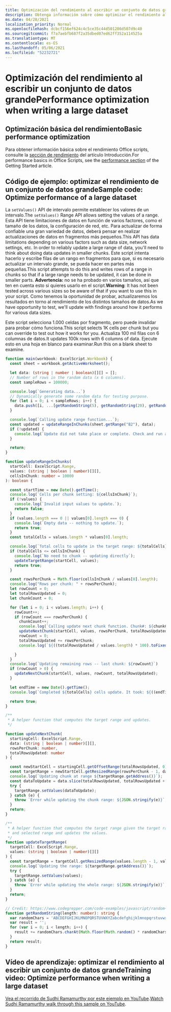 ```yaml
---
title: Optimización del rendimiento al escribir un conjunto de datos grande
description: Obtenga información sobre cómo optimizar el rendimiento al escribir un conjunto de datos grande en Office scripts.
ms.date: 04/28/2021
localization_priority: Normal
ms.openlocfilehash: dcbcf156ef624c4c5ce35c44d501286d507d9c40
ms.sourcegitcommit: f7a7aebfb687f2a35dbed07ed62ff352a114525a
ms.translationtype: MT
ms.contentlocale: es-ES
ms.lasthandoff: 05/06/2021
ms.locfileid: "52232721"
---
```

# <a name="performance-optimization-when-writing-a-large-dataset"></a><span data-ttu-id="e6220-103">Optimización del rendimiento al escribir un conjunto de datos grande</span><span class="sxs-lookup"><span data-stu-id="e6220-103">Performance optimization when writing a large dataset</span></span>

## <a name="basic-performance-optimization"></a><span data-ttu-id="e6220-104">Optimización básica del rendimiento</span><span class="sxs-lookup"><span data-stu-id="e6220-104">Basic performance optimization</span></span>

<span data-ttu-id="e6220-105">Para obtener información básica sobre el rendimiento Office scripts, consulte la [sección de rendimiento](getting-started.md#basic-performance-considerations) del artículo Introducción.</span><span class="sxs-lookup"><span data-stu-id="e6220-105">For performance basics in Office Scripts, see the [performance section](getting-started.md#basic-performance-considerations) of the Getting Started article.</span></span>

## <a name="sample-code-optimize-performance-of-a-large-dataset"></a><span data-ttu-id="e6220-106">Código de ejemplo: optimizar el rendimiento de un conjunto de datos grande</span><span class="sxs-lookup"><span data-stu-id="e6220-106">Sample code: Optimize performance of a large dataset</span></span>

<span data-ttu-id="e6220-107">La `setValues()` API de intervalo permite establecer los valores de un intervalo.</span><span class="sxs-lookup"><span data-stu-id="e6220-107">The `setValues()` Range API allows setting the values of a range.</span></span> <span data-ttu-id="e6220-108">Esta API tiene limitaciones de datos en función de varios factores, como el tamaño de los datos, la configuración de red, etc. Para actualizar de forma confiable una gran variedad de datos, deberá pensar en realizar actualizaciones de datos en fragmentos más pequeños.</span><span class="sxs-lookup"><span data-stu-id="e6220-108">This API has data limitations depending on various factors such as data size, network settings, etc. In order to reliably update a large range of data, you'll need to think about doing data updates in smaller chunks.</span></span> <span data-ttu-id="e6220-109">Este script intenta hacerlo y escribe filas de un rango en fragmentos para que, si es necesario actualizar un intervalo grande, se pueda hacer en partes más pequeñas.</span><span class="sxs-lookup"><span data-stu-id="e6220-109">This script attempts to do this and writes rows of a range in chunks so that if a large range needs to be updated, it can be done in smaller parts.</span></span> <span data-ttu-id="e6220-110">**Advertencia:** no se ha probado en varios tamaños, así que ten en cuenta esto si quieres usarlo en el script.</span><span class="sxs-lookup"><span data-stu-id="e6220-110">**Warning**: It has not been tested across various sizes so be aware of that if you want to use this in your script.</span></span> <span data-ttu-id="e6220-111">Como tenemos la oportunidad de probar, actualizaremos los resultados en torno al rendimiento de los distintos tamaños de datos.</span><span class="sxs-lookup"><span data-stu-id="e6220-111">As we have opportunity to test, we'll update with findings around how it performs for various data sizes.</span></span>

<span data-ttu-id="e6220-112">Este script selecciona 1.000 celdas por fragmento, pero puede invalidar para probar cómo funciona.</span><span class="sxs-lookup"><span data-stu-id="e6220-112">This script selects 1K cells per chunk but you can override to test out how it works for you.</span></span> <span data-ttu-id="e6220-113">Actualiza 100 mil filas con 6 columnas de datos.</span><span class="sxs-lookup"><span data-stu-id="e6220-113">It updates 100k rows with 6 columns of data.</span></span> <span data-ttu-id="e6220-114">Ejecute esto en una hoja en blanco para examinar.</span><span class="sxs-lookup"><span data-stu-id="e6220-114">Run this on a blank sheet to examine.</span></span>

```TypeScript
function main(workbook: ExcelScript.Workbook) {
  const sheet = workbook.getActiveWorksheet();

  let data: (string | number | boolean)[][] = [];
  // Number of rows in the random data (x 6 columns).
  const sampleRows = 100000;

  console.log(`Generating data...`)
  // Dynamically generate some random data for testing purpose. 
  for (let i = 0; i < sampleRows; i++) {
    data.push([i, ...[getRandomString(5), getRandomString(20), getRandomString(10), Math.random()], "Sample data"]);
  }

  console.log(`Calling update range function...`);
  const updated = updateRangeInChunks(sheet.getRange("B2"), data);
  if (!updated) {
    console.log(`Update did not take place or complete. Check and run again.`)
  }

  return;
}

function updateRangeInChunks(
  startCell: ExcelScript.Range,
  values: (string | boolean | number)[][],
  cellsInChunk: number = 10000
): boolean {

  const startTime = new Date().getTime();
  console.log(`Cells per chunk setting: ${cellsInChunk}`);
  if (!values) {
    console.log(`Invalid input values to update.`);
    return false;
  }
  if (values.length === 0 || values[0].length === 0) {
    console.log(`Empty data -- nothing to update.`);
    return true;
  }
  const totalCells = values.length * values[0].length;

  console.log(`Total cells to update in the target range: ${totalCells}`);
  if (totalCells <= cellsInChunk) {
    console.log(`No need to chunk -- updating directly`);
    updateTargetRange(startCell, values);
    return true;
  }

  const rowsPerChunk = Math.floor(cellsInChunk / values[0].length);
  console.log("Rows per chunk: " + rowsPerChunk);
  let rowCount = 0;
  let totalRowsUpdated = 0;
  let chunkCount = 0;

  for (let i = 0; i < values.length; i++) {
    rowCount++;
    if (rowCount === rowsPerChunk) {
      chunkCount++;
      console.log(`Calling update next chunk function. Chunk#: ${chunkCount}`);
      updateNextChunk(startCell, values, rowsPerChunk, totalRowsUpdated);
      rowCount = 0;
      totalRowsUpdated += rowsPerChunk;
      console.log(`${((totalRowsUpdated / values.length) * 100).toFixed(1)}% Done`);

    }
  }
  console.log(`Updating remaining rows -- last chunk: ${rowCount}`)
  if (rowCount > 0) {
    updateNextChunk(startCell, values, rowCount, totalRowsUpdated);
  }

  let endTime = new Date().getTime();
  console.log(`Completed ${totalCells} cells update. It took: ${((endTime - startTime) / 1000).toFixed(6)} seconds to complete. ${((((endTime  - startTime) / 1000)) / cellsInChunk).toFixed(8)} seconds per ${cellsInChunk} cells-chunk.`);

  return true;
}

/**
 * A helper function that computes the target range and updates. 
 */

function updateNextChunk(
  startingCell: ExcelScript.Range,
  data: (string | boolean | number)[][],
  rowsPerChunk: number,
  totalRowsUpdated: number
) {

  const newStartCell = startingCell.getOffsetRange(totalRowsUpdated, 0);
  const targetRange = newStartCell.getResizedRange(rowsPerChunk - 1, data[0].length - 1);
  console.log(`Updating chunk at range ${targetRange.getAddress()}`);
  const dataToUpdate = data.slice(totalRowsUpdated, totalRowsUpdated + rowsPerChunk);
  try {
    targetRange.setValues(dataToUpdate);
  } catch (e) {
    throw `Error while updating the chunk range: ${JSON.stringify(e)}`;
  }
  return;
}

/**
 * A helper function that computes the target range given the target range's starting cell
 * and selected range and updates the values.
 */
function updateTargetRange(
  targetCell: ExcelScript.Range,
  values: (string | boolean | number)[][]
) {
  const targetRange = targetCell.getResizedRange(values.length - 1, values[0].length - 1);
  console.log(`Updating the range: ${targetRange.getAddress()}`);
  try {
    targetRange.setValues(values);
  } catch (e) {
    throw `Error while updating the whole range: ${JSON.stringify(e)}`;
  }
  return;
}

// Credit: https://www.codegrepper.com/code-examples/javascript/random+text+generator+javascript
function getRandomString(length: number): string {
  var randomChars = 'ABCDEFGHIJKLMNOPQRSTUVWXYZabcdefghijklmnopqrstuvwxyz0123456789';
  var result = '';
  for (var i = 0; i < length; i++) {
    result += randomChars.charAt(Math.floor(Math.random() * randomChars.length));
  }
  return result;
}
```

## <a name="training-video-optimize-performance-when-writing-a-large-dataset"></a><span data-ttu-id="e6220-115">Vídeo de aprendizaje: optimizar el rendimiento al escribir un conjunto de datos grande</span><span class="sxs-lookup"><span data-stu-id="e6220-115">Training video: Optimize performance when writing a large dataset</span></span>

<span data-ttu-id="e6220-116">[Vea el recorrido de Sudhi Ramamurthy por este ejemplo en YouTube](https://youtu.be/BP9Kp0Ltj7U).</span><span class="sxs-lookup"><span data-stu-id="e6220-116">[Watch Sudhi Ramamurthy walk through this sample on YouTube](https://youtu.be/BP9Kp0Ltj7U).</span></span>
